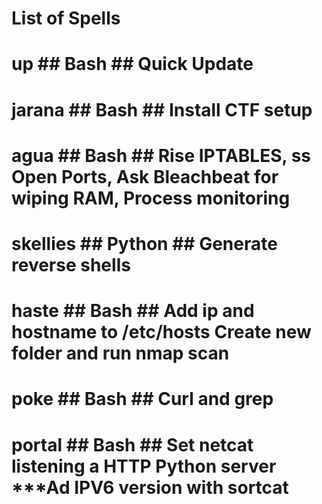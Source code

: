 
# List of Spells

# up ## Bash ## Quick Update
# jarana ## Bash ## Install CTF setup
# agua ## Bash ## Rise IPTABLES, ss Open Ports, Ask Bleachbeat for wiping RAM, Process monitoring
# skellies ## Python ## Generate reverse shells
# haste ## Bash ## Add ip and hostname to /etc/hosts Create new folder and run nmap scan
# poke ## Bash ## Curl and grep
# portal ## Bash ## Set netcat listening a HTTP Python server ***Ad IPV6 version with sortcat
#
